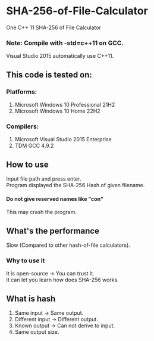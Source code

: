 # SHA-256-of-File-Calculator
One C++ 11 SHA-256 of File Calculator  
### Note: Compile with -std=c++11 on GCC.   
Visual Studio 2015 automatically use C++11.
## This code is tested on:  
### Platforms:  
1. Microsoft Windows 10 Professional 21H2
2. Microsoft Windows 10 Home 22H2
### Compilers:
1. Microsoft Visual Studio 2015 Enterprise
2. TDM GCC 4.9.2
## How to use
Input file path and press enter.  
Program displayed the SHA-256 Hash of given filename.
#### Do not give reserved names like "con"
This may crash the program.
## What's the performance
Slow (Compared to other hash-of-file calculators).
### Why to use it
It is open-source -> You can trust it.  
It can let you learn how does SHA-256 works.
## What is hash
1. Same input -> Same output.
2. Different input -> Different output.
3. Known output -> Can not derive to input.
4. Same output size.
